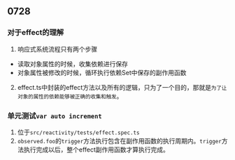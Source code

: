 ## 0728

### 对于effect的理解
1. 响应式系统流程只有两个步骤
  * 读取对象属性的时候，收集依赖进行保存
  * 对象属性被修改的时候，循环执行依赖Set中保存的副作用函数
2. effect.ts中封装的effect方法以及所有的逻辑，只为了一个目的，那就是`为了让对象的属性的依赖能够被正确的收集和触发`。

### 单元测试`var auto increment`
1. 位于`src/reactivity/tests/effect.spec.ts`
2. `observed.foo`的`trigger`方法执行包含在副作用函数的执行周期内。`trigger`方法执行完成以后，整个effect副作用函数才算执行完成。
